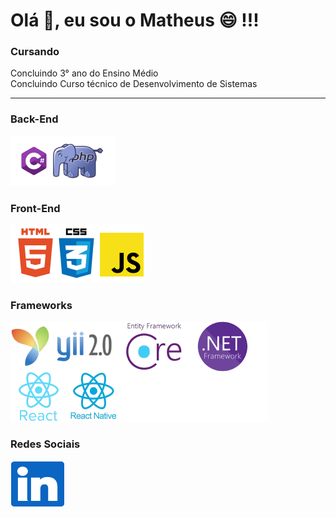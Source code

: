 <h1> Olá 👋, eu sou o Matheus 😄 !!!</h1>

<h3>Cursando</h3>
<p>
  Concluindo 3° ano do Ensino Médio
  <br>
  Concluindo Curso técnico de Desenvolvimento de Sistemas
</p>

<hr>

<div>
  <h3>Back-End</h3>
  <img src="https://github.com/AlbatrozPyt/ImagesForReadme/blob/main/logos-liguagens-programacao.png?raw=true" alt="Logos">
</div>

<div>
  <h3>Front-End</h3>
  <img src="https://github.com/AlbatrozPyt/ImagesForReadme/blob/main/front-end.png?raw=true" alt="Logos">
</div>

<div>
  <h3>Frameworks</h3>
  <img src="https://github.com/AlbatrozPyt/ImagesForReadme/blob/main/frameworks.png?raw=true" alt="Logos">
</div>

<h3>Redes Sociais</h3>

<a href="https://www.linkedin.com/in/matheus-enrike/">
  <img src="https://raw.githubusercontent.com/AlbatrozPyt/Images_Readme/main/Linkredin.png" alt="Logo do Linkedin">
</a>
